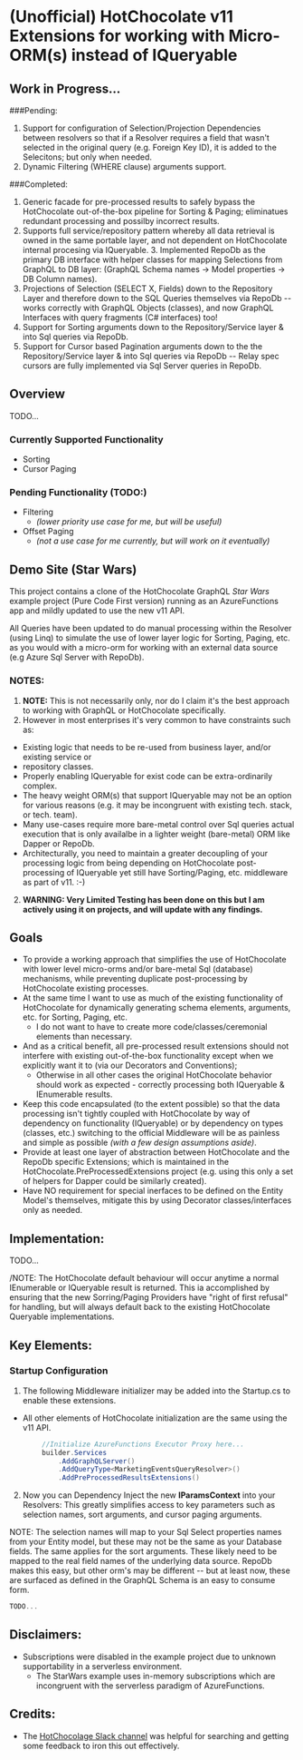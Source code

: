 # (Unofficial) HotChocolate v11 Extensions for working with Micro-ORM(s) instead of IQueryable

## Work in Progress...
###Pending:
1. Support for configuration of Selection/Projection Dependencies between resolvers so that if a Resolver requires a field that wasn't selected in the original query (e.g. Foreign Key ID), it is added to the Selecitons; but only when needed.
2. Dynamic Filtering (WHERE clause) arguments support.

###Completed:
1. Generic facade for pre-processed results to safely bypass the HotChocolate out-of-the-box pipeline for Sorting & Paging; eliminatues redundant processing and possilby incorrect results.
2. Supports full service/repository pattern whereby all data retrieval is owned in the same portable layer, and not dependent on HotChocolate internal procesing via IQueryable. 3. Implemented RepoDb as the primary DB interface with helper classes for mapping Selections from GraphQL to DB layer: (GraphQL Schema names -> Model properties -> DB Column names).
4. Projections of Selection (SELECT X, Fields) down to the Repository Layer and therefore down to the SQL Queries themselves via RepoDb -- works correctly with GraphQL Objects (classes), and now GraphQL Interfaces with query fragments (C# interfaces) too!
5. Support for Sorting arguments down to the Repository/Service layer & into Sql queries via RepoDb.
6. Support for Cursor based Pagination arguments down to the the Repository/Service layer & into Sql queries via RepoDb -- Relay spec cursors are fully implemented via Sql Server queries in RepoDb.

## Overview
TODO...

### Currently Supported Functionality
* Sorting
* Cursor Paging

### Pending Functionality (TODO:)
* Filtering 
  * *(lower priority use case for me, but will be useful)*
* Offset Paging 
  * *(not a use case for me currently, but will work on it eventually)*

## Demo Site (Star Wars)
This project contains a clone of the HotChocolate GraphQL *Star Wars* example project (Pure Code First version)
running as an AzureFunctions app and mildly updated to use the new v11 API.

All Queries have been updated to do manual processing within the Resolver (using Linq) to simulate
the use of lower layer logic for Sorting, Paging, etc. as you would with a micro-orm for 
working with an external data source (e.g Azure Sql Server with RepoDb).

### NOTES: 
1. **NOTE:** This is not necessarily only, nor do I claim it's the best approach to working
with GraphQL or HotChocolate specifically.  
2. However in most enterprises it's very common to have constraints such as:
  * Existing logic that needs to be re-used from business layer, and/or existing service or 
  * repository classes.
  * Properly enabling IQueryable for exist code can be extra-ordinarily complex.
  * The heavy weight ORM(s) that support IQueryable may not be an option for various reasons (e.g.
it may be incongruent with existing tech. stack, or tech. team).
  * Many use-cases require more bare-metal control over Sql queries actual execution that 
is only availalbe in a lighter weight (bare-metal) ORM like Dapper or RepoDb.
  * Architecturally, you need to maintain a greater decoupling of your processing logic from
being depending on HotChocolate post-processing of IQueryable yet still have Sorting/Paging, etc.
middleware as part of v11. :-)
2. **WARNING: Very Limited Testing has been done on this but I am actively using it on projects, 
and will update with any findings.**

## Goals

* To provide a working approach that simplifies the use of HotChocolate with lower level micro-orms
and/or bare-metal Sql (database) mechanisms, while preventing duplicate post-processing by 
HotChocolate existing processes. 
* At the same time I want to use as much of the existing functionality of HotChocolate for 
dynamically generating schema elements, arguments, etc. for Sorting, Paging, etc.
  * I do not want to have to create more code/classes/ceremonial elements than necessary.
* And as a critical benefit, all pre-processed result extensions should not interfere with existing
out-of-the-box functionality except when we explicitly want it to (via our Decorators and Conventions);
  * Otherwise in all other cases the original HotChocolate behavior should work as expected - 
correctly processing both IQueryable & IEnumerable results.
* Keep this code encapsulated (to the extent possible) so that the data processing isn't 
tightly coupled with HotChocolate by way of dependency on functionality (IQueryable) or by
dependency on types (classes, etc.)
switching to the official Middleware will be as
painless and simple as possible *(with a few design assumptions aside)*.
* Provide at least one layer of abstraction between HotChocolate and the RepoDb specific Extensions;
which is maintained in the HotChocolate.PreProcessedExtensions project (e.g. using this only a set of 
helpers for Dapper could be similarly created).
* Have NO requirement for special inerfaces to be defined on the Entity Model's themselves, mitigate
this by using Decorator classes/interfaces only as needed.


## Implementation:
TODO...

/NOTE: The HotChocolate default behaviour will occur anytime a normal IEnumerable or IQueryable result
is returned. This ia accomplished by ensuring that the new Sorring/Paging Providers have 
"right of first refusal" for handling, but will always default back to the existing HotChocolate Queryable 
implementations.


## Key Elements:
### Startup Configuration
1. The following Middleware initializer may be added into the Startup.cs to enable these extensions.
  * All other elements of HotChocolate initialization are the same using the v11 API. 
```csharp
        //Initialize AzureFunctions Executor Proxy here...
        builder.Services
            .AddGraphQLServer()
            .AddQueryType<MarketingEventsQueryResolver>()
            .AddPreProcessedResultsExtensions()
```

2. Now you can Dependency Inject the new **IParamsContext** into your Resolvers:
This greatly simplifies access to key parameters such as selection names, sort arguments, and cursor
paging arguments.

NOTE: The selection names will map to your Sql Select properties names from your Entity model, but these
may not be the same as your Database fields.  The same applies for the sort arguments.  These likely
need to be mapped to the real field names of the underlying data source.  RepoDb makes this easy, but
other orm's may be different -- but at least now, these are surfaced as defined in the GraphQL Schema
is an easy to consume form.

```csharp
TODO...
```



## Disclaimers:
* Subscriptions were disabled in the example project due to unknown supportability in a 
serverless environment. 
  * The StarWars example uses in-memory subscriptions which are incongruent with the serverless
paradigm of AzureFunctions.

## Credits:
* The [HotChocolage Slack channel](https://join.slack.com/t/hotchocolategraphql/shared_invite/enQtNTA4NjA0ODYwOTQ0LTViMzA2MTM4OWYwYjIxYzViYmM0YmZhYjdiNzBjOTg2ZmU1YmMwNDZiYjUyZWZlMzNiMTk1OWUxNWZhMzQwY2Q)
was helpful for searching and getting some feedback to iron this out effectively.
